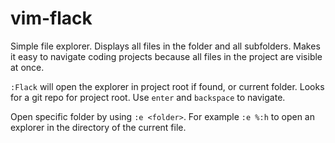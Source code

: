 # vim-flack

Simple file explorer. Displays all files in the folder and all subfolders. Makes it easy to navigate coding projects because all files in the project are visible at once.

`:Flack` will open the explorer in project root if found, or current folder. Looks for a git repo for project root.
Use `enter` and `backspace` to navigate.

Open specific folder by using `:e <folder>`. For example `:e %:h` to open an explorer in the directory of the current file.

